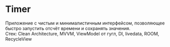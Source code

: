 # Timer 
Приложение с чистым и минималистичным интерфейсом, позволяющее быстро запустить отсчёт времени и сохранять значения.  
Стек: Clean Architecture, MVVM, ViewModel от гугл, DI, livedata, ROOM, RecycleView
